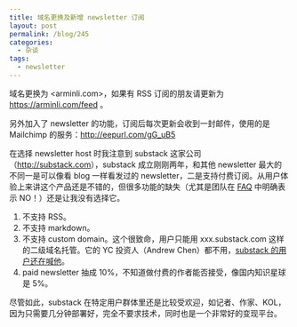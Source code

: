 ```yaml
---
title: 域名更换及新增 newsletter 订阅
layout: post
permalink: /blog/245
categories:
  - 杂谈
tags:
  - newsletter
---
```


域名更换为 <arminli.com>，如果有 RSS 订阅的朋友请更新为 <https://arminli.com/feed> 。

另外加入了 newsletter 的功能，订阅后每次更新会收到一封邮件，使用的是 Mailchimp 的服务：<http://eepurl.com/gG_uB5>

在选择 newsletter host 时我注意到 substack 这家公司（<http://substack.com>），substack 成立刚刚两年，和其他 newsletter 最大的不同一是可以像看 blog 一样看发过的 newsletter，二是支持付费订阅。从用户体验上来讲这个产品还是不错的，但很多功能的缺失（尤其是团队在 [FAQ](https://on.substack.com/p/faq-for-publishers) 中明确表示 NO！）还是让我没有选择它。

1. 不支持 RSS。
2. 不支持 markdown。
3. 不支持 custom domain。这个很致命，用户只能用 xxx.substack.com 这样的二级域名托管。它的 YC 投资人（Andrew Chen）都不用，[substack 的用户还在喊他](https://twitter.com/kirillzubovsky/status/1185365228080394240)。
4. paid newsletter 抽成 10%，不知道做付费的作者能否接受，像国内知识星球是 5%。

尽管如此，substack 在特定用户群体里还是比较受欢迎，如记者、作家、KOL，因为只需要几分钟部署好，完全不要求技术，同时也是一个非常好的变现平台。

